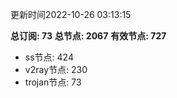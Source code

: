 更新时间2022-10-26 03:13:15

**总订阅: 73**
**总节点: 2067**
**有效节点: 727**
- ss节点: 424
- v2ray节点: 230
- trojan节点: 73
